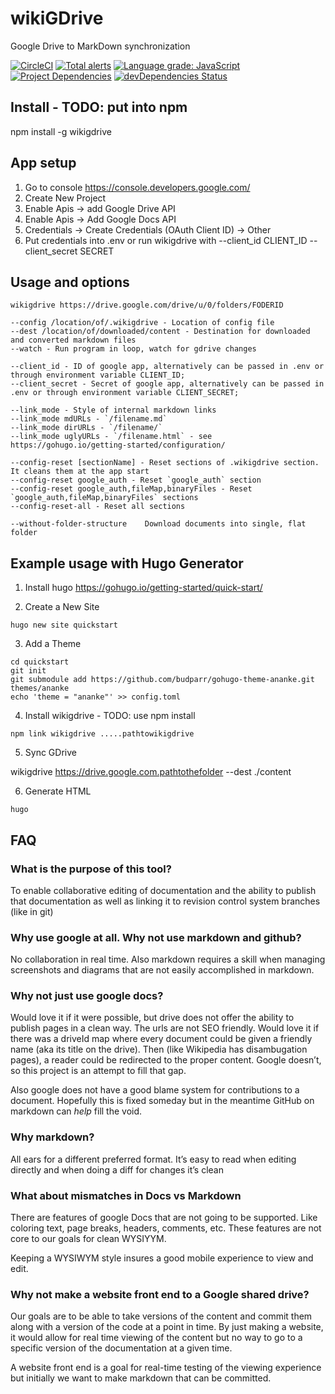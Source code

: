 # wikiGDrive

Google Drive to MarkDown synchronization

[![CircleCI](https://circleci.com/gh/mieweb/wikiGDrive.svg?style=svg)](https://circleci.com/gh/mieweb/wikiGDrive)
[![Total alerts](https://img.shields.io/lgtm/alerts/g/mieweb/wikiGDrive.svg?logo=lgtm&logoWidth=18)](https://lgtm.com/projects/g/mieweb/wikiGDrive/alerts/)
[![Language grade: JavaScript](https://img.shields.io/lgtm/grade/javascript/g/mieweb/wikiGDrive.svg?logo=lgtm&logoWidth=18)](https://lgtm.com/projects/g/mieweb/wikiGDrive/context:javascript)
[![Project Dependencies](https://david-dm.org/mieweb/wikiGDrive.svg)](https://david-dm.org/mieweb/wikiGDrive)
[![devDependencies Status](https://david-dm.org/mieweb/wikiGDrive/dev-status.svg)](https://david-dm.org/mieweb/wikiGDrive?type=dev)

## Install - TODO: put into npm

npm install -g wikigdrive

## App setup

1. Go to console https://console.developers.google.com/
2. Create New Project 
2. Enable Apis -> add Google Drive API
3. Enable Apis -> Add Google Docs API
4. Credentials ->  Create Credentials (OAuth Client ID) -> Other
5. Put credentials into .env or run wikigdrive with --client_id CLIENT_ID --client_secret SECRET

## Usage and options

```
wikigdrive https://drive.google.com/drive/u/0/folders/FODERID

--config /location/of/.wikigdrive - Location of config file
--dest /location/of/downloaded/content - Destination for downloaded and converted markdown files
--watch - Run program in loop, watch for gdrive changes

--client_id - ID of google app, alternatively can be passed in .env or through environment variable CLIENT_ID;
--client_secret - Secret of google app, alternatively can be passed in .env or through environment variable CLIENT_SECRET;

--link_mode - Style of internal markdown links
--link_mode mdURLs - `/filename.md`
--link_mode dirURLs - `/filename/`
--link_mode uglyURLs - `/filename.html` - see https://gohugo.io/getting-started/configuration/

--config-reset [sectionName] - Reset sections of .wikigdrive section. It cleans them at the app start
--config-reset google_auth - Reset `google_auth` section
--config-reset google_auth,fileMap,binaryFiles - Reset `google_auth,fileMap,binaryFiles` sections
--config-reset-all - Reset all sections

--without-folder-structure    Download documents into single, flat folder
```

## Example usage with Hugo Generator

1. Install hugo https://gohugo.io/getting-started/quick-start/

2. Create a New Site

```
hugo new site quickstart
```

3. Add a Theme

```
cd quickstart
git init
git submodule add https://github.com/budparr/gohugo-theme-ananke.git themes/ananke
echo 'theme = "ananke"' >> config.toml
```

4. Install wikigdrive - TODO: use npm install 

```
npm link wikigdrive .....pathtowikigdrive
```

5. Sync GDrive

wikigdrive https://drive.google.com.pathtothefolder --dest ./content

6. Generate HTML

```
hugo
```

## FAQ

### What is the purpose of this tool?

To enable collaborative editing of documentation and the ability to publish that documentation as well as linking it to revision control system branches (like in git)

### Why use google at all. Why not use markdown and github?

No collaboration in real time. Also markdown requires a skill when managing screenshots and diagrams that are not easily accomplished in markdown. 

### Why not just use google docs?

Would love it if it were possible, but drive does not offer the ability to publish pages in a clean way. The urls are not SEO friendly. Would love it if there was a driveId map where every document could be given a friendly name (aka its title on the drive). Then (like Wikipedia has disambugation pages), a reader could be redirected to the proper content. Google doesn’t, so this project is an attempt to fill that gap. 

Also google does not have a good blame system for contributions to a document. Hopefully this is fixed someday but in the meantime GitHub on markdown can *help* fill the void. 

### Why markdown?

All ears for a different preferred format. It’s easy to read when editing directly and when doing a diff for changes it’s clean

### What about mismatches in Docs vs Markdown

There are features of google Docs that are not going to be supported. Like coloring text, page breaks, headers, comments, etc. These features are not core to our goals for clean WYSIYYM. 

Keeping a WYSIWYM style insures a good mobile experience to view and edit. 

### Why not make a website front end to a Google shared drive?

Our goals are to be able to take versions of the content and commit them along with a version of the code at a point in time. By just making a website, it would allow for real time viewing of the content but no way to go to a specific version of the documentation at a given time.

A website front end is a goal for real-time testing of the viewing experience but initially we want to make markdown that can be committed. 
